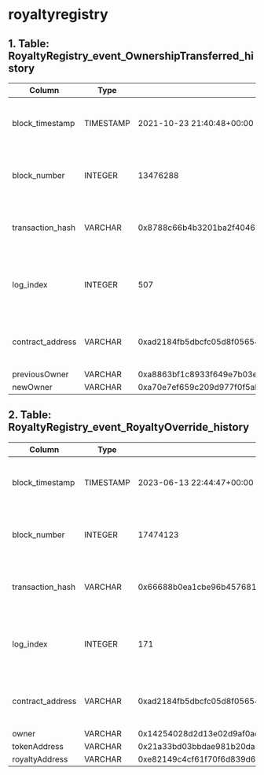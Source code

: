 # royaltyregistry

## 1. Table: RoyaltyRegistry\_event\_OwnershipTransferred\_history

| Column            | Type      | Example                                                            | Description                                                  |
| ----------------- | --------- | ------------------------------------------------------------------ | ------------------------------------------------------------ |
| block\_timestamp  | TIMESTAMP | 2021-10-23 21:40:48+00:00                                          | Timestamp of the block where this event was emitted          |
| block\_number     | INTEGER   | 13476288                                                           | The block number where this event was emitted                |
| transaction\_hash | VARCHAR   | 0x8788c66b4b3201ba2f40461af0d60b8fc8f1f2b4802062bad021b7dec89124a0 | Hash of the transactions in which this event was emitted     |
| log\_index        | INTEGER   | 507                                                                | Integer of the log index position in the block of this event |
| contract\_address | VARCHAR   | 0xad2184fb5dbcfc05d8f056542fb25b04fa32a95d                         | Address of the contract that produced the log                |
| previousOwner     | VARCHAR   | 0xa8863bf1c8933f649e7b03eb72109e5e187505ea                         |                                                              |
| newOwner          | VARCHAR   | 0xa70e7ef659c209d977f0f5ab932f3f775a94502f                         |                                                              |

## 2. Table: RoyaltyRegistry\_event\_RoyaltyOverride\_history

| Column            | Type      | Example                                                            | Description                                                  |
| ----------------- | --------- | ------------------------------------------------------------------ | ------------------------------------------------------------ |
| block\_timestamp  | TIMESTAMP | 2023-06-13 22:44:47+00:00                                          | Timestamp of the block where this event was emitted          |
| block\_number     | INTEGER   | 17474123                                                           | The block number where this event was emitted                |
| transaction\_hash | VARCHAR   | 0x66688b0ea1cbe96b4576815dc097d76e456e73ca663b7b0632e170ccc4a16c5c | Hash of the transactions in which this event was emitted     |
| log\_index        | INTEGER   | 171                                                                | Integer of the log index position in the block of this event |
| contract\_address | VARCHAR   | 0xad2184fb5dbcfc05d8f056542fb25b04fa32a95d                         | Address of the contract that produced the log                |
| owner             | VARCHAR   | 0x14254028d2d13e02d9af0ad5f64dc7444cf1c311                         |                                                              |
| tokenAddress      | VARCHAR   | 0x21a33bd03bbdae981b20da5cc8cfae86511511ff                         |                                                              |
| royaltyAddress    | VARCHAR   | 0xe82149c4cf61f70f6d839d674ca9519eb587a2f7                         |                                                              |
